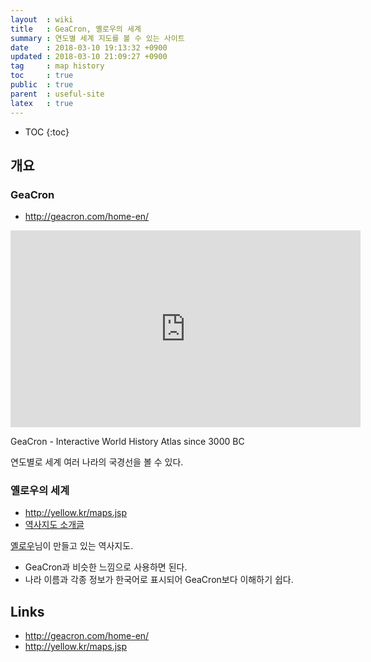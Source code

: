 ```yaml
---
layout  : wiki
title   : GeaCron, 옐로우의 세계
summary : 연도별 세계 지도를 볼 수 있는 사이트
date    : 2018-03-10 19:13:32 +0900
updated : 2018-03-10 21:09:27 +0900
tag     : map history
toc     : true
public  : true
parent  : useful-site
latex   : true
---
```

* TOC
{:toc}

## 개요

### GeaCron

* <http://geacron.com/home-en/>

<iframe width="560" height="315" src="https://www.youtube.com/embed/nZIxwx_0Bbw" frameborder="0" allow="autoplay; encrypted-media" allowfullscreen></iframe>

GeaCron - Interactive World History Atlas since 3000 BC

연도별로 세계 여러 나라의 국경선을 볼 수 있다.


### 옐로우의 세계

* <http://yellow.kr/maps.jsp>
* [역사지도 소개글](http://yellow.kr/blog/?p=1295)

[옐로우](http://yellow.kr/)님이 만들고 있는 역사지도.

* GeaCron과 비슷한 느낌으로 사용하면 된다.
* 나라 이름과 각종 정보가 한국어로 표시되어 GeaCron보다 이해하기 쉽다.

## Links

* <http://geacron.com/home-en/>
* <http://yellow.kr/maps.jsp>
